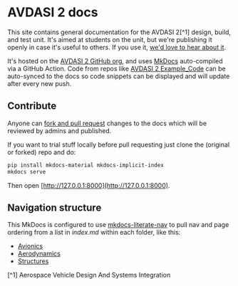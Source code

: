 # AVDASI 2 docs

This site contains general documentation for the AVDASI 2[^1] design, build, and test unit. It's aimed at students on the unit, but we're publishing it openly in case it's useful to others. If you use it, [we'd love to hear about it](mailto:AVDASI2@bristol.ac.uk).

It's hosted on the [AVDASI 2 GitHub org](https://github.com/AVDASI2), and uses [MkDocs](https://www.mkdocs.org) auto-compiled via a GitHub Action. Code from repos like [AVDASI 2 Example_Code](https://github.com/AVDASI2/Example_Code) can be auto-synced to the docs so code snippets can be displayed and will update after every new push. 

## Contribute

Anyone can [fork and pull request](https://docs.github.com/en/get-started/exploring-projects-on-github/contributing-to-a-project) changes to the docs which will be reviewed by admins and published. 

If you want to trial stuff locally before pull requesting just clone the (original or forked) repo and do:

```bash
pip install mkdocs-material mkdocs-implicit-index
mkdocs serve
```

Then open [http://127.0.0.1:8000](http://127.0.0.1:8000).

## Navigation structure

This MkDocs is configured to use [mkdocs-literate-nav](https://oprypin.github.io/mkdocs-literate-nav/) to pull nav and page ordering from a list in _index.md_ within each folder, like this:

- [Avionics](Avionics/)
- [Aerodynamics](Aerodynamics/)
- [Structures](Structures/)

[^1] Aerospace Vehicle Design And Systems Integration
